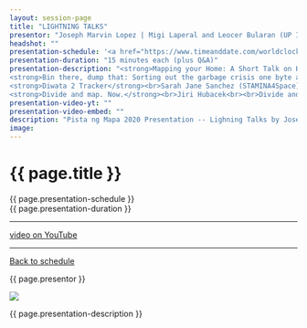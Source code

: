 ```yaml
---
layout: session-page
title: "LIGHTNING TALKS"
presentor: "Joseph Marvin Lopez | Migi Laperal and Leocer Bularan (UP Institute of Civil Engineering) | Sarah Jane Sanchez (STAMINA4Space) | Jiri Hubacek"
headshot: ""
presentation-schedule: '<a href="https://www.timeanddate.com/worldclock/fixedtime.html?iso=2020-11-13T08:00:00Z">13 Nov 2020, 16:00 UTC+8</a>'
presentation-duration: "15 minutes each (plus Q&A)"
presentation-description: "<strong>Mapping your Home: A Short Talk on Hometown Mapping</strong><br>Joseph Marvin Lopez<br><br>In this talk, I shall discuss the ideas and inspirations behind my desire to make hometown maps, as well as the process of making them. This talk aims to inspire fellow geographers and cartography enthusiasts to show their love for their hometowns through making maps. From this, we intend to promote the art and science of map-making across our communities.<br><br>
<strong>Bin there, dump that: Sorting out the garbage crisis one byte at a time</strong><br>Migi Laperal and Leocer Bularan (UP Institute of Civil Engineering)<br><br>I hope to share my thesis output of mapping solid waste management (SWM) facilities around Metro Manila, present our waste flow analysis, and a brief assessment of 6 LGUs. I hope to conclude by engaging the audience how we can use the data in further studies.<br><br>
<strong>Diwata 2 Tracker</strong><br>Sarah Jane Sanchez (STAMINA4Space)<br><br>Demonstration of Diwata 2 Tracker and brief discussion of JavaScript mapping libraries used to create this project.<br><br>
<strong>Divide and map. Now.</strong><br>Jiri Hubacek<br><br>Divide and map. Now. -- the damn project helps mappers by dividing some big area into smaller squares that a human can map.<br><br>In this session, I will show how the damn project may be used."
presentation-video-yt: ""
presentation-video-embed: ""
description: "Pista ng Mapa 2020 Presentation -- Lighning Talks by Joseph Marvin Lopez; Migi Laperal and Leocer Bularan (UP Institute of Civil Engineering); Sarah Jane Sanchez (STAMINA4Space); Jiri Hubacek"
image:
---
```


<h1 class="color-pnm-blue">{{ page.title }}</h1>
<div class="row my-4">
<section class="col-lg-3">
<p class="small">{{ page.presentation-schedule }}<br>
{{ page.presentation-duration }}
</p>
<hr>
<p class="small">
<a href="{{ page.presentation-video-yt }}">video on YouTube</a>
</p>
<hr>
<p class="small"><a href="{{ site.baseurl }}/programme/">Back to schedule</a>
</p>
</section>
<section class="col-lg-9">
<p>{{ page.presentor }}</p>
<img class="img-fluid border border-primary rounded p-2" src="{{ site.baseurl }}/assets/img/site/WFH_Feels_full_bg.png">
<!-- <embed class="mb-4" src="{{ page.presentation-video-embed }}"> -->
<p class="mt-4">{{ page.presentation-description }}
</p>
</section>
</div>